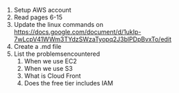 1. Setup AWS account
2. Read pages 6-15
3. Update the linux commands on https://docs.google.com/document/d/1ukIp-7wLcpV41WWm3TYdzSWzaTyopq2J3blPDpBvxTo/edit
4. Create a .md file
5. List the problemsencountered
	1. When we use EC2
	2. When we use S3
	3. What is Cloud Front
	4. Does the free tier includes IAM


